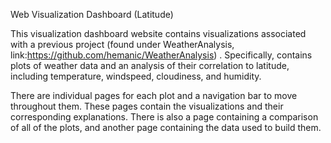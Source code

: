 Web Visualization Dashboard (Latitude)

This visualization dashboard website contains visualizations associated with a previous project (found under WeatherAnalysis, link:https://github.com/hemanic/WeatherAnalysis) . Specifically, contains plots of weather data and an analysis of their correlation to latitude, including temperature, windspeed, cloudiness, and humidity.

There are individual pages for each plot and a navigation bar to move throughout them. These pages contain the visualizations and their corresponding explanations. There is also a page containing a comparison of all of the plots, and another page containing the data used to build them.


